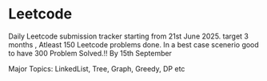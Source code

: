 # Leetcode

Daily Leetcode submission tracker starting from 21st June 2025.
target 3 months , Atleast 150 Leetcode problems done.
In a best case scenerio good to have 300 Problem Solved.!! By 15th September

Major Topics: LinkedList, Tree, Graph, Greedy, DP etc
